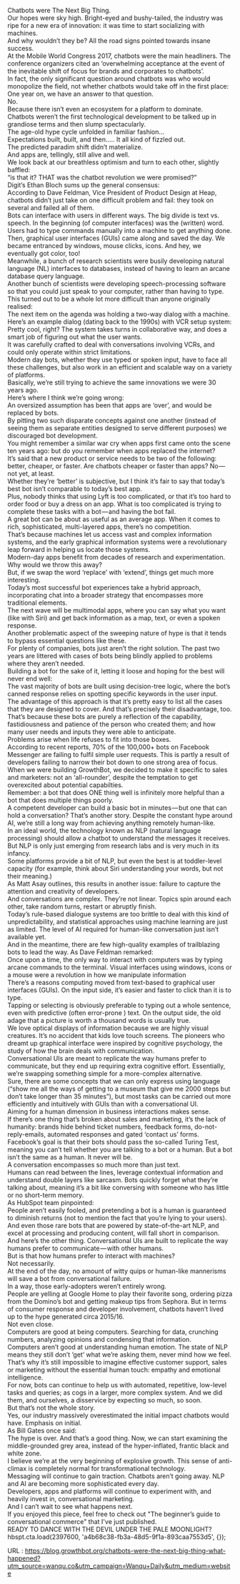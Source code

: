   Chatbots were The Next Big Thing.  
    Our hopes were sky high. Bright-eyed and bushy-tailed, the industry was ripe for a new era of innovation: it was time to start socializing with machines.  
    And why wouldn’t they be? All the road signs pointed towards insane success.  
    At the Mobile World Congress 2017, chatbots were the main headliners. The conference organizers cited an ‘overwhelming acceptance at the event of the inevitable shift of focus for brands and corporates to chatbots’.  
    In fact, the only significant question around chatbots was who would monopolize the field, not whether chatbots would take off in the first place:  
    One year on, we have an answer to that question.  
    No.  
    Because there isn’t even an ecosystem for a platform to dominate.  
    Chatbots weren’t the first technological development to be talked up in grandiose terms and then slump spectacularly.  
    The age-old hype cycle unfolded in familiar fashion…  
    Expectations built, built, and then….. It all kind of fizzled out.  
    The predicted paradim shift didn’t materialize.  
    And apps are, tellingly, still alive and well.  
    We look back at our breathless optimism and turn to each other, slightly baffled:  
    “is that it? THAT was the chatbot revolution we were promised?”  
    Digit’s Ethan Bloch  sums up the general consensus:  
    According to Dave Feldman, Vice President of Product Design at Heap, chatbots didn’t just take on one difficult problem and fail: they took on several and failed all of them.  
    Bots can interface with users in different ways. The big divide is text vs. speech. In the beginning (of computer interfaces) was the (written) word.  
    Users had to type commands manually into a machine to get anything done.  
    Then, graphical user interfaces (GUIs) came along and saved the day. We became entranced by windows, mouse clicks, icons. And hey, we eventually got color, too!  
    Meanwhile, a bunch of research scientists were busily developing natural language (NL) interfaces to databases, instead of having to learn an arcane database query language.  
    Another bunch of scientists were developing speech-processing software so that you could just speak to your computer, rather than having to type. This turned out to be a whole lot more difficult than anyone originally realised:   
    The next item on the agenda was holding a two-way dialog with a machine. Here’s an example dialog (dating back to the 1990s) with VCR setup system:  
    Pretty cool, right? The system takes turns in collaborative way, and does a smart job of figuring out what the user wants.   
    It was carefully crafted to deal with conversations involving VCRs, and could only operate within strict limitations.  
    Modern day bots, whether they use typed or spoken input, have to face all these challenges, but also work in an efficient and scalable way on a variety of platforms.  
    Basically, we’re still trying to achieve the same innovations we were 30 years ago.  
    Here’s where I think we’re going wrong:  
    An oversized assumption has been that apps are ‘over’, and would be replaced by bots.   
    By pitting two such disparate concepts against one another (instead of seeing them as separate entities designed to serve different purposes) we discouraged bot development.  
    You might remember a similar war cry when apps first came onto the scene ten years ago: but do you remember when apps replaced the internet?  
    It’s said that a new product or service needs to be two of the following: better, cheaper, or faster. Are chatbots cheaper or faster than apps? No — not yet, at least.   
    Whether they’re ‘better’ is subjective, but I think it’s fair to say that today’s best bot isn’t comparable to today’s best app.  
    Plus, nobody thinks that using Lyft is too complicated, or that it’s too hard to order food or buy a dress on an app. What is too complicated is trying to complete these tasks with a bot — and having the bot fail.  
    A great bot can be about as useful as an average app. When it comes to rich, sophisticated, multi-layered apps, there’s no competition.  
    That’s because machines let us access vast and complex information systems, and the early graphical information systems were a revolutionary leap forward in helping us locate those systems.  
    Modern-day apps benefit from decades of research and experimentation. Why would we throw this away?  
    But, if we swap the word ‘replace’ with ‘extend’, things get much more interesting.   
    Today’s most successful bot experiences take a hybrid approach, incorporating chat into a broader strategy that encompasses more traditional elements.  
    The next wave will be multimodal apps, where you can say what you want (like with Siri) and get back information as a map, text, or even a spoken response.  
    Another problematic aspect of the sweeping nature of hype is that it tends to bypass essential questions like these.  
    For plenty of companies, bots just aren’t the right solution. The past two years are littered with cases of bots being blindly applied to problems where they aren’t needed.  
    Building a bot for the sake of it, letting it loose and hoping for the best will never end well:  
    The vast majority of bots are built using decision-tree logic, where the bot’s canned response relies on spotting specific keywords in the user input.   
    The advantage of this approach is that it’s pretty easy to list all the cases that they are designed to cover. And that’s precisely their disadvantage, too.  
    That’s because these bots are purely a reflection of the capability, fastidiousness and patience of the person who created them; and how many user needs and inputs they were able to anticipate.  
    Problems arise when life refuses to fit into those boxes.  
    According to recent reports, 70% of the 100,000+ bots on Facebook Messenger are failing to fulfil simple user requests. This is partly a result of developers failing to narrow their bot down to one strong area of focus.  
    When we were building GrowthBot, we decided to make it specific to sales and marketers: not an ‘all-rounder’, despite the temptation to get overexcited about potential capabilties.  
    Remember: a bot that does ONE thing well is infinitely more helpful than a bot that does multiple things poorly.  
    A competent developer can build a basic bot in minutes — but one that can hold a conversation? That’s another story. Despite the constant hype around AI, we’re still a long way from achieving anything remotely human-like.   
    In an ideal world, the technology known as NLP (natural language processing) should allow a chatbot to understand the messages it receives. But NLP is only just emerging from research labs and is very much in its infancy.  
    Some platforms provide a bit of NLP, but even the best is at toddler-level capacity (for example, think about Siri understanding your words, but not their meaning.)  
    As Matt Asay outlines, this results in another issue: failure to capture the attention and creativity of developers.  
    And conversations are complex. They’re not linear. Topics spin around each other, take random turns, restart or abruptly finish.  
    Today’s rule-based dialogue systems are too brittle to deal with this kind of unpredictability, and statistical approaches using machine learning are just as limited. The level of AI required for human-like conversation just isn’t available yet.  
    And in the meantime, there are few high-quality examples of trailblazing bots to lead the way. As Dave Feldman remarked:  
    Once upon a time, the only way to interact with computers was by typing arcane commands to the terminal. Visual interfaces using windows, icons or a mouse were a revolution in how we manipulate information  
    There’s a reasons computing moved from text-based to graphical user interfaces (GUIs). On the input side, it’s easier and faster to click than it is to type.  
    Tapping or selecting is obviously preferable to typing out a whole sentence, even with predictive (often error-prone ) text. On the output side, the old adage that a picture is worth a thousand words is usually true.  
    We love optical displays of information because we are highly visual creatures. It’s no accident that kids love touch screens. The pioneers who dreamt up graphical interface were inspired by cognitive psychology, the study of how the brain deals with communication.  
    Conversational UIs are meant to replicate the way humans prefer to communicate, but they end up requiring extra cognitive effort. Essentially, we’re swapping something simple for a more-complex alternative.  
    Sure, there are some concepts that we can only express using language (“show me all the ways of getting to a museum that give me 2000 steps but don’t take longer than 35 minutes”), but most tasks can be carried out more efficiently and intuitively with GUIs than with a conversational UI.  
    Aiming for a human dimension in business interactions makes sense.   
    If there’s one thing that’s broken about sales and marketing, it’s the lack of humanity: brands hide behind ticket numbers, feedback forms, do-not-reply-emails, automated responses and gated ‘contact us’ forms.  
    Facebook’s goal is that their bots should pass the so-called Turing Test, meaning you can’t tell whether you are talking to a bot or a human. But a bot isn’t the same as a human. It never will be.  
    A conversation encompasses so much more than just text.  
    Humans can read between the lines, leverage contextual information and understand double layers like sarcasm. Bots quickly forget what they’re talking about, meaning it’s a bit like conversing with someone who has little or no short-term memory.  
    As HubSpot team pinpointed:  
    People aren’t easily fooled, and pretending a bot is a human is guaranteed to diminish returns (not to mention the fact that you’re lying to your users).  
    And even those rare bots that are powered by state-of-the-art NLP, and excel at processing and producing content, will fall short in comparison.  
    And here’s the other thing. Conversational UIs are built to replicate the way humans prefer to communicate — with other humans.  
    But is that how humans prefer to interact with machines?  
    Not necessarily.  
    At the end of the day, no amount of witty quips or human-like mannerisms will save a bot from conversational failure.  
    In a way, those early-adopters weren’t entirely wrong.  
    People are yelling at Google Home to play their favorite song, ordering pizza from the Domino’s bot and getting makeup tips from Sephora. But in terms of consumer response and developer involvement, chatbots haven’t lived up to the hype generated circa 2015/16.  
    Not even close.  
    Computers are good at being computers. Searching for data, crunching numbers, analyzing opinions and condensing that information.  
    Computers aren’t good at understanding human emotion. The state of NLP means they still don’t ‘get’ what we’re asking them, never mind how we feel.  
    That’s why it’s still impossible to imagine effective customer support, sales or marketing without the essential human touch: empathy and emotional intelligence.  
    For now, bots can continue to help us with automated, repetitive, low-level tasks and queries; as cogs in a larger, more complex system. And we did them, and ourselves, a disservice by expecting so much, so soon.  
    But that’s not the whole story.  
    Yes, our industry massively overestimated the initial impact chatbots would have. Emphasis on initial.  
    As Bill Gates once said:  
    The hype is over. And that’s a good thing. Now, we can start examining the middle-grounded grey area, instead of the hyper-inflated, frantic black and white zone.  
    I believe we’re at the very beginning of explosive growth. This sense of anti-climax is completely normal for transformational technology.  
    Messaging will continue to gain traction. Chatbots aren’t going away. NLP and AI are becoming more sophisticated every day.  
    Developers, apps and platforms will continue to experiment with, and heavily invest in, conversational marketing.  
    And I can’t wait to see what happens next.  
    If you enjoyed this piece, feel free to check out "The beginner’s guide to conversational commerce" that I've just published.  
    READY TO DANCE WITH THE DEVIL UNDER THE PALE MOONLIGHT?  
     hbspt.cta.load(2397600, 'a4b68c38-fb3a-48d5-9f1a-893caa7553d5', {});   
    
  URL : https://blog.growthbot.org/chatbots-were-the-next-big-thing-what-happened?utm_source=wanqu.co&utm_campaign=Wanqu+Daily&utm_medium=website